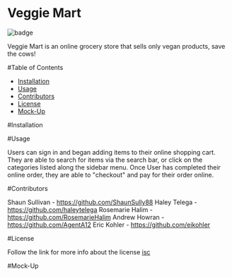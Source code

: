 # Veggie Mart
![badge](https://img.shields.io/badge/license-isc-green)

Veggie Mart is an online grocery store that sells only vegan products, save the cows!

#Table of Contents

- [Installation](#installation)
- [Usage](#usage)
- [Contributors](#contributors)
- [License](#license)
- [Mock-Up](#mockup)

#Installation


#Usage

Users can sign in and began adding items to their online shopping cart. They are able to search for items via the search bar, or click on the categories listed along the sidebar menu. Once User has completed their online order, they are able to "checkout" and pay for their order online. 


#Contributors

Shaun Sullivan - https://github.com/ShaunSully88
Haley Telega - https://github.com/haleytelega
Rosemarie Halim - https://github.com/RosemarieHalim
Andrew Howran - https://github.com/AgentA12
Eric Kohler - https://github.com/eikohler

#License

Follow the link for more info about the license [isc](https://choosealicense.com/licenses/isc)

#Mock-Up
